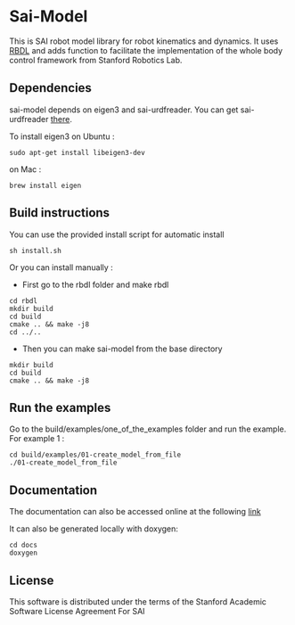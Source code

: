 # Sai-Model

This is SAI robot model library for robot kinematics and dynamics.
It uses [RBDL](https://rbdl.bitbucket.io/) and adds function to facilitate the implementation of the whole body control framework from Stanford Robotics Lab.

## Dependencies

sai-model depends on eigen3 and sai-urdfreader.
You can get sai-urdfreader [there](https://github.com/manips-sai-org/sai-urdfreader).

To install eigen3 on Ubuntu :

```
sudo apt-get install libeigen3-dev
```

on Mac :

```
brew install eigen
```

## Build instructions 

You can use the provided install script for automatic install

```
sh install.sh
```

Or you can install manually :
 * First go to the rbdl folder and make rbdl
 

```
cd rbdl
mkdir build
cd build
cmake .. && make -j8
cd ../..
```

 * Then you can make sai-model from the base directory

```
mkdir build
cd build
cmake .. && make -j8
```

## Run the examples

Go to the build/examples/one_of_the_examples folder and run the example. For example 1 :

```
cd build/examples/01-create_model_from_file
./01-create_model_from_file
```

## Documentation

The documentation can also be accessed online at the following [link](https://manips-sai-org.github.io/sai-model/)

It can also be generated locally with doxygen:

```
cd docs
doxygen
```

## License

This software is distributed under the terms of the Stanford Academic Software License Agreement For SAI
